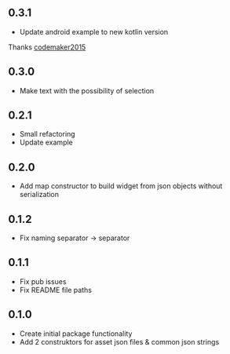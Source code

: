 ## 0.3.1

* Update android example to new kotlin version

Thanks [codemaker2015](https://github.com/codemaker2015)
## 0.3.0

* Make text with the possibility of selection

## 0.2.1

* Small refactoring
* Update example

## 0.2.0

* Add map constructor to build widget from json objects without serialization

## 0.1.2

* Fix naming separator -> separator

## 0.1.1

* Fix pub issues
* Fix README file paths

## 0.1.0

* Create initial package functionality
* Add 2 construktors for asset json files & common json strings

